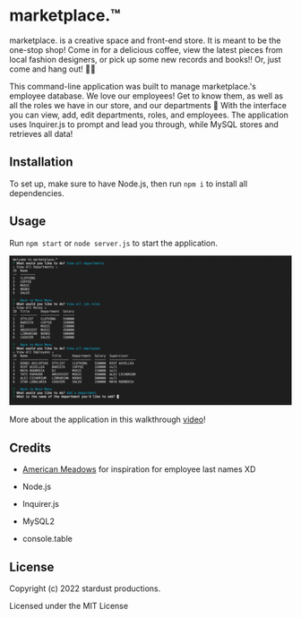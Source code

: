 # marketplace.™

marketplace. is a creative space and front-end store. It is meant to be the one-stop shop! Come in for a delicious coffee, view the latest pieces from local fashion designers, or pick up some new records and books!! Or, just come and hang out! 🌸🍵

This command-line application was built to manage marketplace.'s employee database. We love our employees! Get to know them, as well as all the roles we have in our store, and our departments 🌈 With the interface you can view, add, edit departments, roles, and employees. The application uses Inquirer.js to prompt and lead you through, while MySQL stores and retrieves all data!

## Installation

To set up, make sure to have Node.js, then run ``npm i`` to install all dependencies.

## Usage

Run ``npm start`` or ``node server.js`` to start the application.

![Terminal displaying marketplace app.](/assets/img/mp_ss.png)

More about the application in this walkthrough [video](https://drive.google.com/file/d/1y3nXewi_vX_yQokku5X75ZDTcyJgdVX7/view)!

## Credits

- [American Meadows](https://www.americanmeadows.com/about-botanical-names) for inspiration for employee last names XD

- Node.js

- Inquirer.js

- MySQL2

- console.table

## License

Copyright (c) 2022 stardust productions.

Licensed under the MIT License